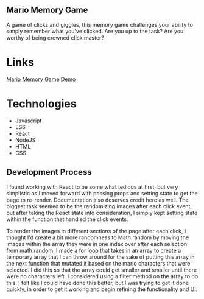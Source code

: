 ## Mario Memory Game

A game of clicks and giggles, this memory game challenges your ability to simply remember what you've clicked. Are you up to the task? Are you worthy of being crowned click master?

# Links
[Mario Memory Game](https://hidden-woodland-83442.herokuapp.com/)
[Demo](https://youtu.be/DJXsn6v9W0I)

# Technologies
* Javascript
* ES6
* React
* NodeJS
* HTML
* CSS

## Development Process
I found working with React to be some what tedious at first, but very simplistic as I moved forward with passing props and setting state to get the page to re-render. Documentation also deserves credit here as well. The biggest task seemed to be the randomizing images after each click event, but after taking the React state into consideration, I simply kept setting state within the function that handled the click events. 

To render the images in different sections of the page after each click, I thought I'd create a bit more randomness to Math.random by moving the images within the array they were in one index over after each selection from math.random. I made a for loop that takes in an array to create a temporary array that I can throw around for the sake of putting this array in the next function that mutated it based on the mario characters that were selected. I did this so that the array could get smaller and smaller until there were no characters left. I considered using a filter method on the array to do this. I felt like I could have done this better, but I was trying to get it done quickly, in order to get it working and begin refining the functionality and UI.




